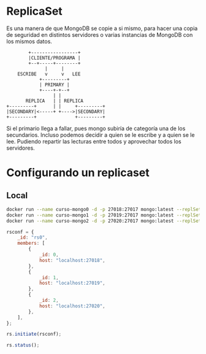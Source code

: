 # ReplicaSet

Es una manera de que MongoDB se copie a si mismo, para hacer una copia de seguridad en distintos servidores o varias instancias de MongoDB con los mismos datos.

```
        +-----------------+
        |CLIENTE/PROGRAMA |
        +--+-----+--------+
              |     |
    ESCRIBE   v     v   LEE
            +---------+
            | PRIMARY |
            +----+-+--+
                 | |
       REPLICA   | | REPLICA
+---------+      | |     +---------+
|SECONDARY|<-----+ +---->|SECONDARY|
+---------+              +---------+
```

Si el primario llega a fallar, pues mongo subiría de categoría una de los secundarios.
Incluso podemos decidir a quien se le escribe y a quien se le lee. Pudiendo repartir las lecturas entre todos y aprovechar todos los servidores.

# Configurando un replicaset

## Local

```bash
docker run --name curso-mongo0 -d -p 27018:27017 mongo:latest --replSet rs0
docker run --name curso-mongo1 -d -p 27019:27017 mongo:latest --replSet rs0
docker run --name curso-mongo2 -d -p 27020:27017 mongo:latest --replSet rs0
```

```js
rsconf = {
	_id: "rs0",
	members: [
		{
			_id: 0,
			host: "localhost:27018",
		},
		{
			_id: 1,
			host: "localhost:27019",
		},
		{
			_id: 2,
			host: "localhost:27020",
		},
	],
};

rs.initiate(rsconf);

rs.status();
```

